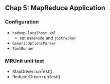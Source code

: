 ## Chap 5: MapReduce Application

### Configuration
- `hadoop-localhost.xml`
  - set `namenode` and `jobtracker`
- `GenericOptionsParser`
- `ToolRunner`

### MRUnit unit test
- MapDriver.runTest()
- ReducerDriver.runTest()
